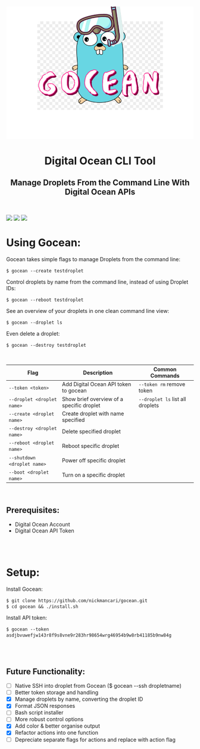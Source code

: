 ![](https://github.com/nickmancari/gocean/blob/master/img/gocean_logo.png)
<h1 align='center'>Digital Ocean  CLI Tool</h1>
<h2 align='center'>Manage Droplets From the Command Line With Digital Ocean APIs</h2>
<br>

![](https://img.shields.io/badge/OS-Linux-informational?style=flat&logo=Linux&logoColor=white&color=2bbc8a)
![](https://img.shields.io/badge/Code-Go-informational?style=flat&logo=go&logoColor=white&color=00add8)
![](https://img.shields.io/badge/Cloud-DigitalOcean-informational?style=flat&logo=digitalocean&logoColor=white&color=0080ff)

# Using Gocean:

Gocean takes simple flags to manage Droplets from the command line:
```
$ gocean --create testdroplet
```
Control droplets by name from the command line, instead of using Droplet IDs:
```
$ gocean --reboot testdroplet
```
See an overview of your droplets in one clean command line view:
```
$ gocean --droplet ls
```
Even delete a droplet:
```
$ gocean --destroy testdroplet
```
<br>

| Flag | Description | Common Commands
| --- | --- | --- |
|`--token <token>` | Add Digital Ocean API token to gocean | `--token rm` remove token |
|`--droplet <droplet name>` | Show brief overview of a specific droplet | `--droplet ls` list all droplets |
|`--create <droplet name>` | Create droplet with name specified |
|`--destroy <droplet name>` | Delete specified droplet |
|`--reboot <droplet name>` | Reboot specific droplet |
|`--shutdown <droplet name>` | Power off specific droplet |
|`--boot <droplet name>` | Turn on a specific droplet |

<br>

## Prerequisites:

- Digital Ocean Account
- Digital Ocean API Token

<br><br>
# Setup:

Install Gocean:
```
$ git clone https://github.com/nickmancari/gocean.git
$ cd gocean && ./install.sh
```
Install API token:
```
$ gocean --token asdjbvuwefjw143r8f9s8vne9r283hr98654wrg46954b9w8rb41185b9nw84g
```
<br><br>

## Future Functionality:
- [ ] Native SSH into droplet from Gocean ($ gocean --ssh dropletname)
- [ ] Better token storage and handling
- [X] Manage droplets by name, converting the droplet ID
- [X] Format JSON responses
- [ ] Bash script installer
- [ ] More robust control options
- [X] Add color & better organise output
- [X] Refactor actions into one function
- [ ] Depreciate separate flags for actions and replace with action flag
